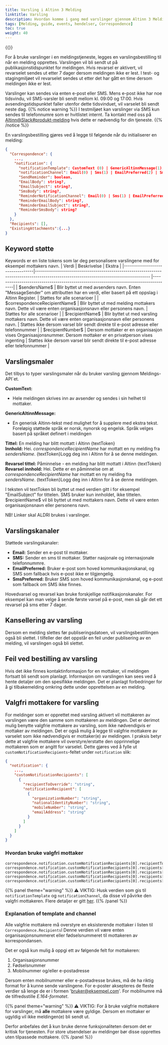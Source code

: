 ```yaml
---
title: Varsling i Altinn 3 Melding
linktitle: Varsling
description: Hvordan komme i gang med varslinger gjennom Altinn 3 Melding, for utviklere
tags: [Melding, guide, events, hendelser, Correspondence]
toc: true
weight: 40
---
```


{{<children />}}

For å bruke varslinger i en meldingstjeneste, legges en varslingsbestilling til når en melding opprettes.
Varslingen vil bli sendt ut på publikasjonstidspunktet for meldingen. 
Hvis revarsel er aktivert, vil revarselet sendes ut etter 7 dager dersom meldingen ikke er lest.
I test- og stagingmiljøet vil revarselet sendes ut etter det har gått en time dersom meldingen ikke er lest.

Varslinger kan sendes via enten e-post eller SMS. Mens e-post ikke har noe tidsvindu, vil SMS-varsler bli sendt mellom kl. 09:00 og 17:00.
Hvis avsendingstidspunktet faller utenfor dette tidsvinduet, vil varselet bli sendt neste dag.
{{% notice warning  %}}
I testmiljøet kan varslinger via SMS kun sendes til telefonnumre som er hvitlistet internt.
Ta kontakt med oss på [Altinn@Slack#produkt-melding](https://join.slack.com/t/altinn/shared_invite/zt-7c77c9si-ZnMFwGNtab1aFdC6H_vwog) hvis dette er nødvendig for din tjeneste.
{{% /notice %}}

En varslingsbestilling gjøres ved å legge til følgende når du initialiserer en melding:

```json
{
  "Correspondence": {
    ...,
    "notification": {
      "notificationTemplate": CustomText (0) | GenericAltinnMessage(1),
      "notificationChannel": Email(0) | Sms(1) | EmailPreferred(2) | SmsPreferred(3),
      "SendReminder": boolean,
      "EmailBody": string?,
      "EmailSubject": string?,
      "SmsBody": string?,
      "ReminderNotificationChannel": Email(0) | Sms(1) | EmailPreferred(2) | SmsPreferred(3),
      "ReminderEmailBody": string?,
      "ReminderEmailSubject": string?,
      "ReminderSmsBody": string?
    }
  },
  "Recipients": [],
  "ExistingAttachments":{...}
}
```

## Keyword støtte

Keywords er en liste tokens som lar deg personalisere varslingene med for eksempel mottakers navn.
| Verdi                           | Beskrivelse                                                                                                                            | Ekstra                                                                               |
|---------------------------------|--------------------------------------------------------------------------------------------------------------------------------------- |--------------------------------------------------------------------------------------|
| \$sendersName\$                 | Blir byttet ut med avsenders navn. Enten "MessageSender" om attributten har en verdi, eller basert på ett oppslag i Altinn Register.   | Støttes for alle scenarioer                                                          |
| \$correspondenceRecipientName\$ | Blir byttet ut med melding mottakers navn. Dette vil være enten organisasjonsnavn eller personens navn.                                | Støttes for alle scenarioer                                                          |
| \$recipientName\$               | Blir byttet ut med varsling mottakers navn. Dette vil være enten organisasjonsnavn eller personens navn.                               | Støttes ikke dersom varsel blir sendt direkte til e-post adresse eller telefonnummer |
| \$recipientNumber\$             | Dersom mottaker er en organisasjon vises Organisasjonsnummer. Dersom mottaker er en privatperson vises ingenting                       | Støttes ikke dersom varsel blir sendt direkte til e-post adresse eller telefonnummer |

## Varslingsmaler

Det tilbys to typer varslingsmaler når du bruker varsling gjennom Meldings-API`et.

**CustomText:**

- Hele meldingen skrives inn av avsender og sendes i sin helhet til mottaker.

**GenericAltinnMessage:**

- En generisk Altinn-tekst med mulighet for å supplere med ekstra tekst. Foreløpig støttede språk er norsk, nynorsk og engelsk. Språk velges basert på språket definert i meldingen

**Tittel:** En melding har blitt mottatt i Altinn {textToken}<br>
**Innhold:** Hei. $correspondenceRecipientName$ har mottatt en ny melding fra $sendersName$. {textToken}Logg deg inn i Altinn for å se denne meldingen.

**Revarsel tittel:** Påminnelse - en melding har blitt mottatt i Altinn {textToken}<br>
**Revarsel innhold:** Hei. Dette er en påminnelse om at $correspondenceRecipientName$ har mottatt en ny melding fra $sendersName$. {textToken}Logg deg inn i Altinn for å se denne meldingen.

I teksten vil textToken bli byttet ut med verdien gitt i for eksempel "EmailSubject" for tittelen. SMS bruker kun innholdet, ikke tittelen.
\$recipientName\$ vil bli byttet ut med mottakers navn. Dette vil være enten organisasjonsnavn eller personens navn.
 
NB! Linker skal ALDRI brukes i varslinger.

## Varslingskanaler

Støttede varslingskanaler:

- **Email:** Sender en e-post til mottaker.
- **SMS:** Sender en sms til mottaker. Støtter nasjonale og internasjonale telefonnummre.
- **EmailPreferred:** Bruker e-post som hoved kommunikasjonskanal, og SMS som fallback hvis e-post ikke er tilgjengelig.
- **SmsPreferred:** Bruker SMS som hoved kommunikasjonskanal, og e-post som fallback om SMS ikke finnes.

Hovedvarsel og revarsel kan bruke forskjellige notifikasjonskanaler.
For eksempel kan man velge å sende første varsel på e-post, men så går det ett revarsel på sms etter 7 dager.

## Kansellering av varsling

Dersom en melding slettes før publiseringsdatoen, vil varslingsbestillingen også bli slettet.
I tilfeller der det oppstår en feil under publisering av en melding, vil varslingen også bli slettet.

## Feil ved bestilling av varsling

Hvis det ikke finnes kontaktinformasjon for en mottaker, vil meldingen fortsatt bli sendt som planlagt.
Informasjon om varslingen kan sees ved å hente detaljer om den spesifikke meldingen.
Det er planlagt forbedringer for å gi tilbakemelding omkring dette under opprettelsen av en melding.

## Valgfri mottakere for varsling

For meldinger som er opprettet med varsling aktivert vil mottakeren av varslingen være den samme som mottakeren av meldingen.
Det er derimot mulig benytte valgfrie mottakere av varsling, som ikke nødvendigvis er mottaker av meldingen.
Det er også mulig å legge til valgfrie mottakere av varselet som ikke nødvendigvis er mottaker(e) av meldingen. 
I praksis betyr dette at valgfrie mottakere vil overstyre/erstatte den opprinnelige mottakeren som er angitt for varselet.
Dette gjøres ved å fylle ut `customNotificationRecipients`-feltet under `notification` slik:

```json
{
  "notification": {
    ...,
    "customNotificationRecipients": [
      {
        "recipientToOverride": "string",
        "notificationRecipient": [
          {
            "organizationNumber": "string",
            "nationalIdentityNumber": "string",
            "mobileNumber": "string",
            "emailAddress": "string"
          }
        ]
      }
    ]
  }
}

```
### Hvordan bruke valgfri mottaker
```
correspondence.notification.customNotificationRecipients[0].recipientToOverride
correspondence.notification.customNotificationRecipients[0].recipients[0].organizationNumber
correspondence.notification.customNotificationRecipients[0].recipients[0].nationalIdentityNumber
correspondence.notification.customNotificationRecipients[0].recipients[0].mobileNumber
correspondence.notification.customNotificationRecipients[0].recipients[0].emailAddress
```

{{% panel theme="warning" %}}
⚠️ VIKTIG: 
Husk verdien som gis til `notificationTemplate` og `notificationChannel`, da disse vil påvirke den valgfri mottakeren. Flere detaljer er gitt [her](#varslingsmaler).
{{% /panel %}}

### Explanation of template and channel
Alle valgfrie mottakere må overstyre en eksisterende mottaker i listen til `Correspondence.Recipients`l
Denne verdien vil være enten organisasjonsnummeret eller fødselsnummeret til mottakeren av korrespondansen.

Det er også kun mulig å oppgi ett av følgende felt for mottakeren:

1. Organisasjonsnummer
2. Fødselsnummer
3. Mobilnummer og/eller e-postadresse

Dersom enten mobilnummer eller e-postadresse brukes, må de ha riktig format for å kunne sende varslingene.
For e-poster aksepteres de fleste verdier så lenge de er i formen 'bruker@eksempel.com'.
For mobilnumre må de tilfredsstille _E.164-formatet_.

{{% panel theme="warning" %}}
⚠️ VIKTIG: For å bruke valgfrie mottakere for varslinger, må **alle** mottakere være gyldige.
Dersom en mottaker er ugyldig vil ikke meldingen(e) bli sendt ut.

Derfor anbefales det å kun bruke denne funksjonaliteten dersom det er kritisk for tjenesten.
For store utsendelser av meldinger bør disse opprettes uten tilpassede mottakere.
{{% /panel %}}

